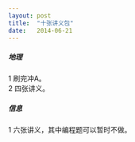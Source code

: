 ```yaml
---
layout: post
title:  "十张讲义包"
date:   2014-06-21
---
```


##### 地理
1 刷完冲A。  
2 四张讲义。  
 
##### 信息
1 六张讲义，其中编程题可以暂时不做。   